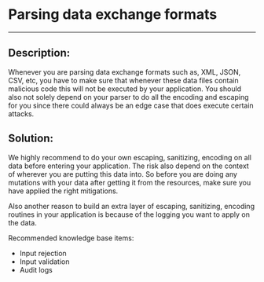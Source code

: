 # Parsing data exchange formats
-------

## Description:

Whenever you are parsing data exchange formats such as, XML, JSON, CSV, etc, you
have to make sure that whenever these data files contain malicious code this will not be
executed by your application. You should also not solely depend on your parser to do all
the encoding and escaping for you since there could always be an edge case that does
execute certain attacks.


## Solution:

We highly recommend to do your own escaping, sanitizing, encoding on all data before
entering your application. The risk also depend on the context of wherever you are putting
this data into. So before you are doing any mutations with your data after getting it from
the resources, make sure you have applied the right mitigations.

Also another reason to build an extra layer of escaping, sanitizing, encoding routines
in your application is because of the logging you want to apply on the data.

Recommended knowledge base items:

- Input rejection
- Input validation
- Audit logs
